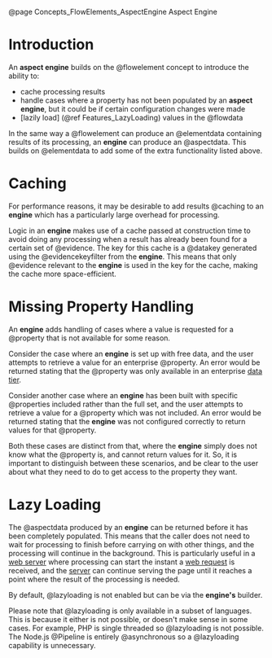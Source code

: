 @page Concepts_FlowElements_AspectEngine Aspect Engine

# Introduction

An **aspect engine** builds on the @flowelement concept to introduce the ability to:
* cache processing results
* handle cases where a property has not been populated by an **aspect engine**, but it could be if certain configuration changes were made
* [lazily load] (@ref Features_LazyLoading) values in the @flowdata

In the same way a @flowelement can produce an @elementdata containing results of its processing, an 
**engine** can produce an @aspectdata. This builds on @elementdata to add some of the extra functionality
listed above.


# Caching

For performance reasons, it may be desirable to add results @caching to an **engine** which has a particularly large overhead for 
processing.

Logic in an **engine** makes use of a cache passed at construction time to avoid doing any processing when a result has already been found
for a certain set of @evidence. The key for this cache is a @datakey generated using the @evidencekeyfilter from the **engine**.
This means that only @evidence relevant to the **engine** is used in the key for the cache, making the cache more space-efficient.


# Missing Property Handling

An **engine** adds handling of cases where a value is requested for a @property that is not available for some reason.

Consider the case where an **engine** is set up with free data, and the user attempts to retrieve a value for an enterprise @property.
An error would be returned stating that the @property was only available in an enterprise [data tier](@term{DataTier}).

Consider another case where an **engine** has been built with specific @properties included rather than the full set, and the user
attempts to retrieve a value for a @property which was not included. An error would be returned stating that the **engine** was not
configured correctly to return values for that @property.

Both these cases are distinct from that, where the **engine** simply does not know what the @property is, and cannot return values
for it. So, it is important to distinguish between these scenarios, and be clear to the user about what they need to do to get 
access to the property they want.


# Lazy Loading

The @aspectdata produced by an **engine** can be returned before it has been completely populated. This means that the caller does not
need to wait for processing to finish before carrying on with other things, and the processing will continue in the background. This is
particularly useful in a [web server](@term{WebServer}) where processing can start the instant a [web request](@term{WebRequest}) is
received, and the [server](@term{WebServer}) can continue serving the page until it reaches a point where the result of the processing
is needed.

By default, @lazyloading is not enabled but can be via the **engine's** builder.

Please note that @lazyloading is only available in a subset of languages. This is because it either is not possible, or doesn't make sense
in some cases.
For example, PHP is single threaded so @lazyloading is not possible.
The Node.js @Pipeline is entirely @asynchronous so a @lazyloading capability is unnecessary.